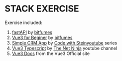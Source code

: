 # STACK EXERCISE

Exercise included:
1. [fastAPI](https://github.com/reshimahendra/stack/tree/master/fastAPI-tutor) by [bitfumes](https://github.com/bitfumes/fastapi-course)
2. [Vue3 for Beginer](https://github.com/bitfumes/vue3-for-beginners/tree/322edcb219d39ccfb7470cd18073aa6663a84e3a) by [bitfumes](https://github.com/bitfumes/)
3. [Simple CRM App](https://github.com/reshimahendra/lotuscrm/tree/962cb87e82c5a9035b7eb703b9c168883e204192) by [Code with Stein](https://www.youtube.com/watch?v=gII525e3Fuo&list=PLpyspNLjzwBl-u7Vh8mGfqqRKcVxHzqlp)[youtube](https://www.youtube.com/watch?v=gII525e3Fuo&list=PLpyspNLjzwBl-u7Vh8mGfqqRKcVxHzqlp) series
4. [Vue3 Typescript](https://www.youtube.com/watch?v=JfI5PISLr9w&list=PL4cUxeGkcC9gCtAuEdXTjNVE5bbMFo5OD) by [The Net Ninja](https://www.youtube.com/watch?v=JfI5PISLr9w&list=PL4cUxeGkcC9gCtAuEdXTjNVE5bbMFo5OD) youtube channel
5. [Vue3 Docs](https://v3.vuejs.org/guide/introduction.html) from the Vue3 Official site


